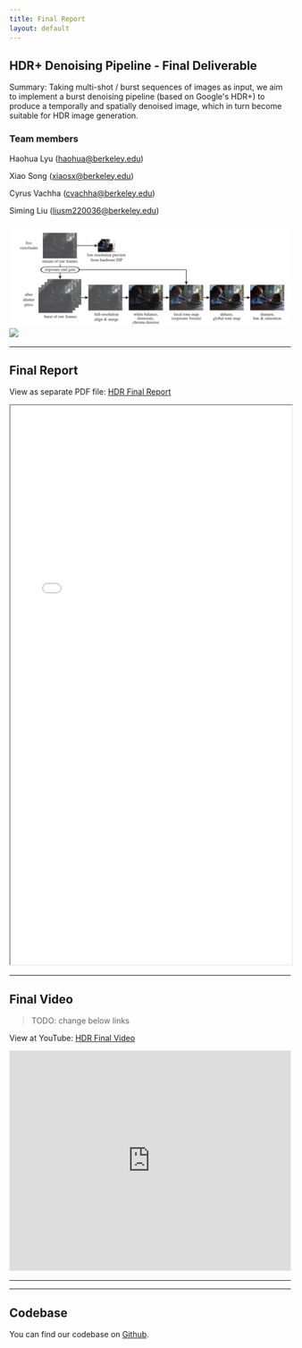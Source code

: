 ```yaml
---
title: Final Report
layout: default
---
```


## HDR+ Denoising Pipeline - Final Deliverable

Summary: Taking multi-shot / burst sequences of images as input, we aim to implement a burst denoising pipeline (based on Google's HDR+) to produce a temporally and spatially denoised image, which in turn become suitable for HDR image generation. 

### Team members
Haohua Lyu ([haohua@berkeley.edu](mailto:haohua@berkeley.edu))

Xiao Song ([xiaosx@berkeley.edu](mailto:xiaosx@berkeley.edu))

Cyrus Vachha ([cvachha@berkeley.edu](mailto:cvachha@berkeley.edu))

Siming Liu ([liusm220036@berkeley.edu](mailto:liusm220036@berkeley.edu))


<img src="img/pipeline.png">

<img src="img/compare.png">

---

## Final Report


View as separate PDF file: [HDR Final Report](CS_184_284A_Final_Project_Final_HDR.pdf)

<iframe src="CS_184_284A_Final_Project_Final_HDR.pdf" width="100%" height="1000"></iframe>

---

## Final Video

> TODO: change below links

View at YouTube: [HDR Final Video](https://youtu.be/lYK3vGGD1II)

<iframe width="100%" height="394" src="https://www.youtube.com/embed/lYK3vGGD1II" title="YouTube video player" frameborder="0" allow="accelerometer; autoplay; clipboard-write; encrypted-media; gyroscope; picture-in-picture" allowfullscreen></iframe>

---


---

## Codebase

You can find our codebase on [Github](https://github.com/UCBerkeley-Spring2022-CS284A-Project/HDRplus).